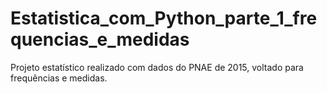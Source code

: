 # Estatistica_com_Python_parte_1_frequencias_e_medidas
Projeto estatístico realizado com dados do PNAE de 2015, voltado para frequências e medidas.
